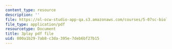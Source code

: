 ```yaml
---
content_type: resource
description: ''
file: https://ol-ocw-studio-app-qa.s3.amazonaws.com/courses/5-07sc-biological-chemistry-i-fall-2013/800a1b297ab8c3da395e7deb6bf27b15_qmqiF0YJ4LM.pdf
file_type: application/pdf
resourcetype: Document
title: 3play pdf file
uid: 800a1b29-7ab8-c3da-395e-7deb6bf27b15
---
```

